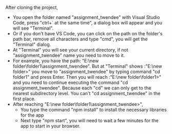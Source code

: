 After cloning the project,

- You open the folder named "assignment_twendee" with Visual Studio Code, press "ctrl+` at the same time", a dialog box will appear and you will see "Terminal".
- Or if you don't have VS Code, you can click on the path on the folder's path bar, remove all characters and type "cmd", you will get the "Terminal" dialog.
- At "Terminal" you will see your current directory, if not "assignment_twendee" name you need to move to it.
- For example, you have the path: "E:\new folder\folder1\assignment_twendee". But at "Terminal" shows :"E:\new folder>" you move to "assignment_twendee" by typing command "cd folder1" and press Enter. Then you will reach :"E:\new folder\folder1>" and you need to continue executing the command "cd assignment_twendee". Because each "cd" we can only get to the nearest subdirectory level. You can't "cd assignment_twendee" in the first place.
- After reaching "E:\new folder\folder1\assignment_twendee>",
  - You type the command "npm install" to install the necessary libraries for the app
  - Next type "npm start", you will need to wait a few minutes for the app to start in your browser.
